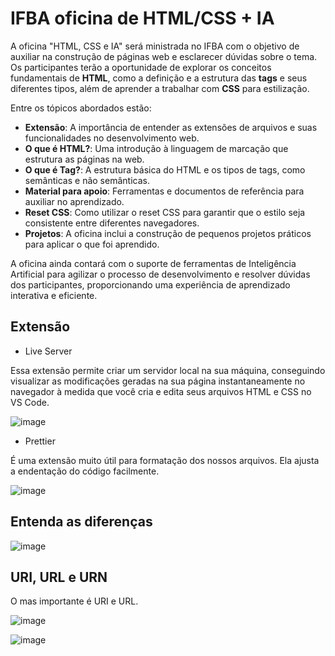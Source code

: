 # IFBA oficina de HTML/CSS + IA
A oficina "HTML, CSS e IA" será ministrada no IFBA com o objetivo de auxiliar na construção de páginas web e esclarecer dúvidas sobre o tema. Os participantes terão a oportunidade de explorar os conceitos fundamentais de **HTML**, como a definição e a estrutura das **tags** e seus diferentes tipos, além de aprender a trabalhar com **CSS** para estilização.

Entre os tópicos abordados estão:
- **Extensão**: A importância de entender as extensões de arquivos e suas funcionalidades no desenvolvimento web.
- **O que é HTML?**: Uma introdução à linguagem de marcação que estrutura as páginas na web.
- **O que é Tag?**: A estrutura básica do HTML e os tipos de tags, como semânticas e não semânticas.
- **Material para apoio**: Ferramentas e documentos de referência para auxiliar no aprendizado.
- **Reset CSS**: Como utilizar o reset CSS para garantir que o estilo seja consistente entre diferentes navegadores.
- **Projetos**: A oficina inclui a construção de pequenos projetos práticos para aplicar o que foi aprendido.

A oficina ainda contará com o suporte de ferramentas de Inteligência Artificial para agilizar o processo de desenvolvimento e resolver dúvidas dos participantes, proporcionando uma experiência de aprendizado interativa e eficiente.

## Extensão
- Live Server

Essa extensão permite criar um servidor local na sua máquina, conseguindo visualizar as modificações geradas na sua página instantaneamente no navegador à medida que você cria e edita seus arquivos HTML e CSS no VS Code.

![image](https://github.com/user-attachments/assets/0bcd23a4-0f3a-43c0-9332-9e2d4afeddc4)


- Prettier

É uma extensão muito útil para formatação dos nossos arquivos. Ela ajusta a endentação do código facilmente.

![image](https://github.com/user-attachments/assets/6c308b4b-ba98-4d26-bc1b-ac2f1af5e6de)

## Entenda as diferenças
![image](https://github.com/user-attachments/assets/299fde1d-d645-4137-b39b-d0ef6db45fd7)

## URI, URL e URN
O mas importante é URI e URL.

![image](https://media.invisioncic.com/v310067/monthly_2022_05/image.png.b77f5acd8f0bdd27f5fb34ab18ab323d.png)

![image](https://odiseageek.es/assets/2021/06/ogx43rq.png)
